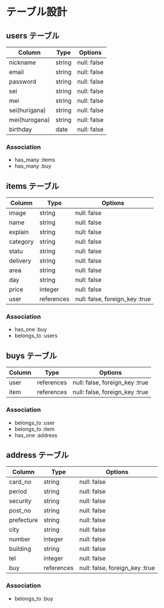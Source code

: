 # テーブル設計

## users テーブル

| Column        | Type    | Options     |
| ------------- | ------- | ----------- |
| nickname      | string  | null: false |
| email         | string  | null: false |
| password      | string  | null: false |
| sei           | string  | null: false |
| mei           | string  | null: false |
| sei(hurigana) | string  | null: false |
| mei(hurogana) | string  | null: false |
| birthday      | date    | null: false |

### Association

- has_many :items
- has_many :buy

## items テーブル

| Column   | Type        | Options                        |
| -------- | ----------- | ------------------------------ |
| image    | string      | null: false                    |
| name     | string      | null: false                    |
| explain  | string      | null: false                    |
| category | string      | null: false                    |
| statu    | string      | null: false                    |
| delivery | string      | null: false                    |
| area     | string      | null: false                    |
| day      | string      | null: false                    |
| price    | integer     | null: false                    |
| user     | references  | null: false, foreign_key :true |


### Association
- has_one    :buy
- belongs_to :users

## buys テーブル

| Column  | Type        | Options                        |
| ------  | ----------- | ------------------------------ |
| user    | references  | null: false, foreign_key :true |
| item    | references  | null: false, foreign_key :true |

### Association

- belongs_to :user
- belongs_to :item
- has_one    :address

## address テーブル

| Column     | Type        | Options                        |
| ---------- | ----------- | ------------------------------ |
| card_no    | string      | null: false                    |
| period     | string      | null: false                    |
| security   | string      | null: false                    |
| post_no    | string      | null: false                    |
| prefecture | string      | null: false                    |
| city       | string      | null: false                    |
| number     | integer     | null: false                    |
| building   | string      | null: false                    |
| tel        | integer     | null: false                    |
| buy        | references  | null: false, foreign_key :true |

### Association

- belongs_to :buy
